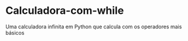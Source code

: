 # Calculadora-com-while
 Uma calculadora infinita em Python que calcula com os operadores mais básicos
